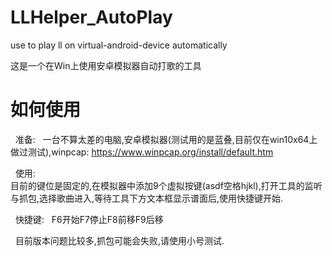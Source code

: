 # LLHelper_AutoPlay
use to play ll on virtual-android-device automatically  
  
这是一个在Win上使用安卓模拟器自动打歌的工具  
  
# 如何使用  
 
准备:  
一台不算太差的电脑,安卓模拟器(测试用的是蓝叠,目前仅在win10x64上做过测试),winpcap: https://www.winpcap.org/install/default.htm  

  
使用:  
目前的键位是固定的,在模拟器中添加9个虚拟按键(asdf空格hjkl),打开工具的监听与抓包,选择歌曲进入,等待工具下方文本框显示谱面后,使用快捷键开始.  

  
快捷键:  
F6开始F7停止F8前移F9后移  
  
  
  
目前版本问题比较多,抓包可能会失败,请使用小号测试.
